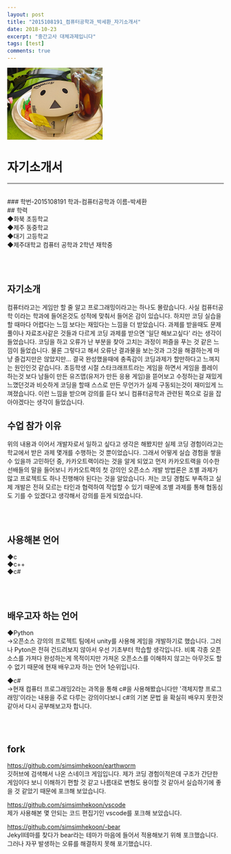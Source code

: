```yaml
---
layout: post
title: "2015108191_컴퓨터공학과_박세환_자기소개서"
date: 2018-10-23
excerpt: "중간고사 대체과제입니다"
tags: [test]
comments: true
---
```


![Hello~](https://github.com/simsimhekoon/simsimhekoon.github.io/blob/master/assets/img/danbo.png)

# 자기소개서
<hr/><br>
### 학번-2015108191    학과-컴퓨터공학과    이름-박세환<br>
## 학력<br>
◆화북 초등학교<br>
◆제주 동중학교<br>
◆대기 고등학교<br>
◆제주대학교 컴퓨터 공학과 2학년 재학중<br>

<br><br>

## 자기소개<br>
  컴퓨터라고는 게임만 할 줄 알고 프로그래밍이라고는 하나도 몰랐습니다. 사실 컴퓨터공학 이라는 학과에 들어온것도 
성적에 맞춰서 들어온 감이 있습니다. 하지만 코딩 실습을 할 때마다 어렵다는 느낌 보다는 재밌다는 느낌을 더 받았습니다.
과제를 받을때도 문제풀이나 자료조사같은 것들과 다르게 코딩 과제를 받으면 '일단 해보고싶다' 라는 생각이 들었습니다.
코딩을 하고 오류가 난 부분을 찾아 고치는 과정이 퍼즐을 푸는 것 같은 느낌이 들었습니다. 물론 그렇다고 해서 오류난 결과물을 
보는것과 그것을 해결하는게 마냥 즐겁지만은 않았지만... 결국 완성했을때에 충족감이 코딩과제가 할만하다고 느껴지는 원인인것 같습니다.
초등학생 시절 스타크래프트라는 게임을 하면서 게임을 플레이 하는것 보다 남들이 만든 유즈맵(유저가 만든 응용 게임)을 
뜯어보고 수정하는걸 재밌게 느꼈던것과 비슷하게 코딩을 할때 스스로 만든 무언가가 실제 구동되는것이 재미있게 느껴졌습니다.
이런 느낌을 받으며 강의를 듣다 보니 컴퓨터공학과 관련된 쪽으로 길을 잡아야겠다는 생각이 들었습니다.


## 수업 참가 이유<br>
  위의 내용과 이어서 개발자로서 일하고 싶다고 생각은 해봤지만 실제 코딩 경험이라고는 학교에서 받은 과제 몇개를 수행하는 것 뿐이었습니다.
그래서 어떻게 실습 경험을 쌓을 수 있을까 고민하던 중, 카카오트랙이라는 것을 알게 되었고 먼저 카카오트랙을 이수한 선배들의 말을 들어보니 
카카오트랙의 첫 강의인 오픈소스 개발 방법론은 조별 과제가 많고 프로젝트도 하나 진행해야 된다는 것을 알았습니다. 저는 코딩 경험도 부족하고 
실제 개발은 전혀 모르는 타인과 협력하여 작업할 수 있기 때문에 조별 과제를 통해 협동심도 기를 수 있겠다고 생각해서 강의를 듣게 되었습니다.

<br><br>

## 사용해본 언어<br>
◆c<br>
◆c++<br>
◆c#<br>

<br><br>

## 배우고자 하는 언어<br>
◆Python<br>
  →오픈소스 강의의 프로젝트 팀에서 unity를 사용해 게임을 개발하기로 했습니다. 그러나 Pyton은 전혀 건드려보지 않아서 우선 기초부터 학습할
  생각입니다. 비록 각종 오픈소스를 가져다 완성하는게 목적이지만 가져온 오픈소스를 이해하지 않고는 아무것도 할 수 없기 때문에 현재 배우고자
  하는 언어 1순위입니다.
  
◆c#<br>
  →현재 컴퓨터 프로그래밍2라는 과목을 통해 c#을 사용해봤습니다만 '객체지향 프로그래밍'이라는 내용을 주로 다루는 강의이다보니 c#의 기본 문법
  을 확실히 배우지 못한것 같아서 다시 공부해보고자 합니다.

<br><br>

## fork<br>
<https://github.com/simsimhekoon/earthworm><br>
깃허브에 검색해서 나온 스네이크 게임입니다. 제가 코딩 경험이적은데 구조가 간단한 게임이다 보니 이해하기 편할 것 같고 나름대로 변형도
용이할 것 같아서 실습하기에 좋을 것 같았기 때문에 포크해 보았습니다.

<https://github.com/simsimhekoon/vscode><br>
제가 사용해본 몇 안되는 코드 편집기인  vscode를 포크해 보았습니다.

<https://github.com/simsimhekoon/-bear><br>
Jekyll테마를 찾다가 bear라는 테마가 마음에 들어서 적용해보기 위해 포크했습니다. 그러나 자꾸 발생하는 오류를 해결하지 못해 포기했습니다.

